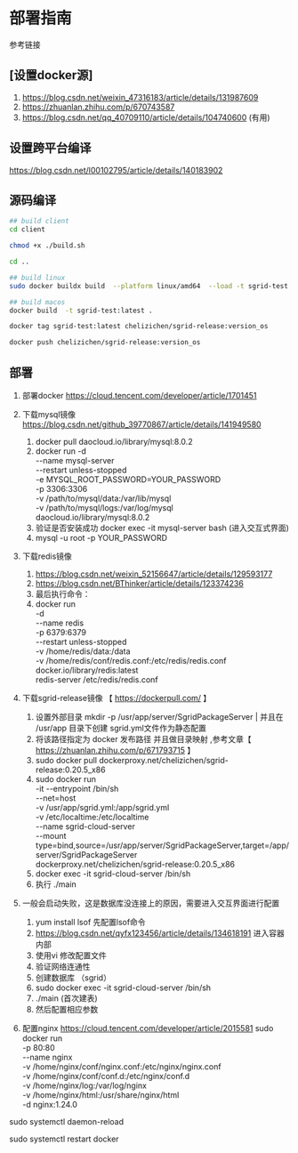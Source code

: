 # 部署指南

参考链接

## [设置docker源]

1. https://blog.csdn.net/weixin_47316183/article/details/131987609
2. https://zhuanlan.zhihu.com/p/670743587
3. https://blog.csdn.net/qq_40709110/article/details/104740600 (有用)

## 设置跨平台编译

https://blog.csdn.net/l00102795/article/details/140183902

## 源码编译

````sh
## build client
cd client

chmod +x ./build.sh

cd ..

## build linux
sudo docker buildx build  --platform linux/amd64  --load -t sgrid-test:latest .

## build macos
docker build  -t sgrid-test:latest .

docker tag sgrid-test:latest chelizichen/sgrid-release:version_os

docker push chelizichen/sgrid-release:version_os
````

## 部署

1. 部署docker https://cloud.tencent.com/developer/article/1701451

2. 下载mysql镜像 https://blog.csdn.net/github_39770867/article/details/141949580
   1. docker pull daocloud.io/library/mysql:8.0.2
   2. docker run -d \
    --name mysql-server \
    --restart unless-stopped \
    -e MYSQL_ROOT_PASSWORD=YOUR_PASSWORD \
    -p 3306:3306 \
    -v /path/to/mysql/data:/var/lib/mysql \
    -v /path/to/mysql/logs:/var/log/mysql \
    daocloud.io/library/mysql:8.0.2
    3. 验证是否安装成功 docker exec -it mysql-server bash (进入交互式界面)
    4. mysql -u root -p YOUR_PASSWORD
3. 下载redis镜像
    1. https://blog.csdn.net/weixin_52156647/article/details/129593177
    2. https://blog.csdn.net/BThinker/article/details/123374236
    3. 最后执行命令：
    4. docker run \
                -d \
                --name redis \
                -p 6379:6379 \
                --restart unless-stopped \
                -v /home/redis/data:/data \
                -v /home/redis/conf/redis.conf:/etc/redis/redis.conf \
                docker.io/library/redis:latest \
                redis-server /etc/redis/redis.conf
4. 下载sgrid-release镜像 【 https://dockerpull.com/ 】
   1. 设置外部目录 mkdir -p  /usr/app/server/SgridPackageServer | 并且在 /usr/app 目录下创建 sgrid.yml文件作为静态配置
   2. 将该路径指定为 docker 发布路径 并且做目录映射 ,参考文章【 https://zhuanlan.zhihu.com/p/671793715 】
   3. sudo docker pull dockerproxy.net/chelizichen/sgrid-release:0.20.5_x86
   4. sudo docker run \
           -it --entrypoint /bin/sh \
           --net=host \
           -v /usr/app/sgrid.yml:/app/sgrid.yml \
           -v /etc/localtime:/etc/localtime \
           --name sgrid-cloud-server \
           --mount type=bind,source=/usr/app/server/SgridPackageServer,target=/app/server/SgridPackageServer \
           dockerproxy.net/chelizichen/sgrid-release:0.20.5_x86
    5. docker exec -it sgrid-cloud-server /bin/sh
    6. 执行 ./main

5. 一般会启动失败，这是数据库没连接上的原因，需要进入交互界面进行配置
   1. yum install lsof  先配置lsof命令
   2. https://blog.csdn.net/qyfx123456/article/details/134618191 进入容器内部
   3. 使用vi 修改配置文件
   4. 验证网络连通性
   5. 创建数据库 （sgrid）
   6. sudo docker exec -it sgrid-cloud-server /bin/sh
   7. ./main (首次建表)
   8. 然后配置相应参数
6. 配置nginx https://cloud.tencent.com/developer/article/2015581
  sudo docker run \
  -p 80:80 \
  --name nginx \
  -v /home/nginx/conf/nginx.conf:/etc/nginx/nginx.conf \
  -v /home/nginx/conf/conf.d:/etc/nginx/conf.d \
  -v /home/nginx/log:/var/log/nginx \
  -v /home/nginx/html:/usr/share/nginx/html \
  -d nginx:1.24.0


sudo systemctl daemon-reload

sudo systemctl restart docker
